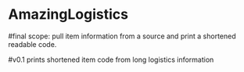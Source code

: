 # AmazingLogistics
#final scope: pull item information from a source and print a shortened readable code. 

#v0.1 prints shortened item code from long logistics information
